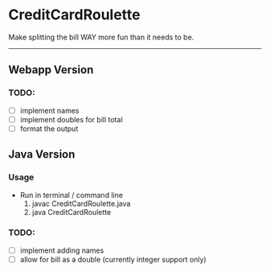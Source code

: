 # CreditCardRoulette
Make splitting the bill WAY more fun than it needs to be.
<hr>

## Webapp Version
### TODO:
- [ ] implement names
- [ ] implement doubles for bill total
- [ ] format the output

## Java Version
### Usage 
- Run in terminal / command line 
  1. javac CreditCardRoulette.java
  2. java CreditCardRoulette

### TODO:
- [ ] implement adding names
- [ ] allow for bill as a double (currently integer support only)

